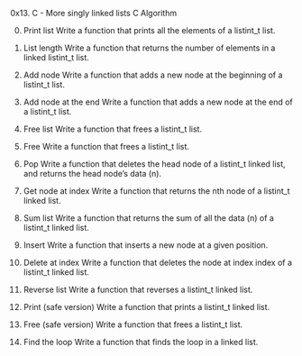 0x13. C - More singly linked lists
C
Algorithm

0. Print list
Write a function that prints all the elements of a listint_t list.

1. List length
Write a function that returns the number of elements in a linked listint_t list.

2. Add node
Write a function that adds a new node at the beginning of a listint_t list.

3. Add node at the end
Write a function that adds a new node at the end of a listint_t list.

4. Free list
Write a function that frees a listint_t list.

5. Free
Write a function that frees a listint_t list.

6. Pop
Write a function that deletes the head node of a listint_t linked list, and returns the head node’s data (n).

7. Get node at index
Write a function that returns the nth node of a listint_t linked list.

8. Sum list
Write a function that returns the sum of all the data (n) of a listint_t linked list.

9. Insert
Write a function that inserts a new node at a given position.

10. Delete at index
Write a function that deletes the node at index index of a listint_t linked list.

11. Reverse list
Write a function that reverses a listint_t linked list.

12. Print (safe version)
Write a function that prints a listint_t linked list.

13. Free (safe version)
Write a function that frees a listint_t list.

14. Find the loop
Write a function that finds the loop in a linked list.
